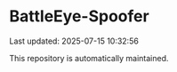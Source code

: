 # BattleEye-Spoofer

Last updated: 2025-07-15 10:32:56

This repository is automatically maintained.
